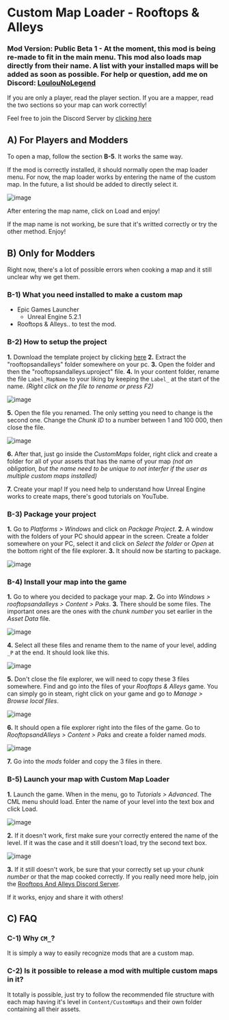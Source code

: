 # Custom Map Loader - Rooftops & Alleys
### Mod Version: Public Beta 1 - At the moment, this mod is being re-made to fit in the main menu. This mod also loads map directly from their name. A list with your installed maps will be added as soon as possible. For help or question, add me on Discord: [LoulouNoLegend](https://discord.com/users/421740856303812630)
If you are only a player, read the player section. If you are a mapper, read the two sections so your map can work correctly!

Feel free to join the Discord Server by [clicking here](https://discord.gg/kHZVQyVWFq)

## A) For Players and Modders
To open a map, follow the section **B-5**. It works the same way.

If the mod is correctly installed, it should normally open the map loader menu. For now, the map loader works by entering the name of the custom map. In the future, a list should be added to directly select it.

![image](https://github.com/LoulouNoLegend/CustomMapLoader-RooftopsAndAlleys/assets/40952934/8d1561e5-7232-4de0-a9e0-859778b1b254)


After entering the map name, click on Load and enjoy!

If the map name is not working, be sure that it's writted correctly or try the other method. Enjoy!


## B) Only for Modders
Right now, there's a lot of possible errors when cooking a map and it still unclear why we get them.


### B-1) What you need installed to make a custom map
- Epic Games Launcher
  - Unreal Engine 5.2.1
- Rooftops & Alleys.. to test the mod.

### B-2) How to setup the project
**1.** Download the template project by clicking [here](https://github.com/LoulouNoLegend/CustomMapLoader-RooftopsAndAlleys/releases/download/PB1/CustomMapLoader_Template.zip)
**2.** Extract the "rooftopsandalleys" folder somewhere on your pc.
**3.** Open the folder and then the "rooftopsandalleys.uproject" file.
**4.** In your content folder, rename the file `Label_MapName` to your liking by keeping the `Label_` at the start of the name. *(Right click on the file to rename or press F2)*

![image](https://github.com/LoulouNoLegend/CustomMapLoader-RooftopsAndAlleys/assets/40952934/2f96f4af-95df-4039-b3d2-35fccd7dae3d)


**5.** Open the file you renamed. The only setting you need to change is the second one. Change the *Chunk ID* to a number between 1 and 100 000, then close the file.

![image](https://github.com/LoulouNoLegend/CustomMapLoader-RooftopsAndAlleys/assets/40952934/f42e4923-a3ca-4c14-9ae8-cf5c6f817a52)

**6.** After that, just go inside the *CustomMaps* folder, right click and create a folder for all of your assets that has the name of your map *(not an obligation, but the name need to be unique to not interfer if the user as multiple custom maps installed)*

**7.** Create your map! If you need help to understand how Unreal Engine works to create maps, there's good tutorials on YouTube.

### B-3) Package your project
**1.** Go to *Platforms > Windows* and click on *Package Project*.
**2.** A window with the folders of your PC should appear in the screen. Create a folder somewhere on your PC, select it and click on *Select the folder* or *Open* at the bottom right of the file explorer.
**3.** It should now be starting to package.

![image](https://github.com/LoulouNoLegend/CustomMapLoader-RooftopsAndAlleys/assets/40952934/4e104f25-faaa-4faa-a9f8-08bc33a46c02)

### B-4) Install your map into the game
**1.** Go to where you decided to package your map.
**2.** Go into *Windows > rooftopsandalleys > Content > Paks*.
**3.** There should be some files. The important ones are the ones with the *chunk number* you set earlier in the *Asset Data* file.

![image](https://github.com/LoulouNoLegend/CustomMapLoader-RooftopsAndAlleys/assets/40952934/5dac8e6a-6f82-430a-a119-fe0a2a6517b0)

**4.** Select all these files and rename them to the name of your level, adding `_P` at the end. It should look like this.

![image](https://github.com/LoulouNoLegend/CustomMapLoader-RooftopsAndAlleys/assets/40952934/fa120c38-47bf-43e0-98ac-07ba2f6671fd)

**5.** Don't close the file explorer, we will need to copy these 3 files somewhere. Find and go into the files of your *Rooftops & Alleys* game. You can simply go in steam, right click on your game and go to *Manage > Browse local files*.

![image](https://github.com/LoulouNoLegend/CustomMapLoader-RooftopsAndAlleys/assets/40952934/b146280b-efc2-47cc-9f24-8730a2c79162)

**6.** It should open a file explorer right into the files of the game. Go to *RooftopsandAlleys > Content > Paks* and create a folder named *mods*.

![image](https://github.com/LoulouNoLegend/CustomMapLoader-RooftopsAndAlleys/assets/40952934/f07bc7b5-5d6d-4b49-8a54-3e6afc76c060)

**7.** Go into the *mods* folder and copy the 3 files in there.

### B-5) Launch your map with Custom Map Loader
**1.** Launch the game. When in the menu, go to *Tutorials > Advanced*. The CML menu should load. Enter the name of your level into the text box and click Load.

![image](https://github.com/LoulouNoLegend/CustomMapLoader-RooftopsAndAlleys/assets/40952934/97362c63-2e8c-42bf-98ff-950712e24e76)


**2.** If it doesn't work, first make sure your correctly entered the name of the level. If it was the case and it still doesn't load, try the second text box.

![image](https://github.com/LoulouNoLegend/CustomMapLoader-RooftopsAndAlleys/assets/40952934/a0cde682-0545-4f59-a762-c7ad60946856)

**3.** If it still doesn't work, be sure that your correctly set up your *chunk number* or that the map cooked correctly. If you really need more help, join the [Rooftops And Alleys Discord Server](https://discord.gg/kHZVQyVWFq).

If it works, enjoy and share it with others!

## C) FAQ

### C-1) Why `CM_`?
It is simply a way to easily recognize mods that are a custom map.

### C-2) Is it possible to release a mod with multiple custom maps in it?
It totally is possible, just try to follow the recommended file structure with each map having it's level in `Content/CustomMaps` and their own folder containing all their assets.
